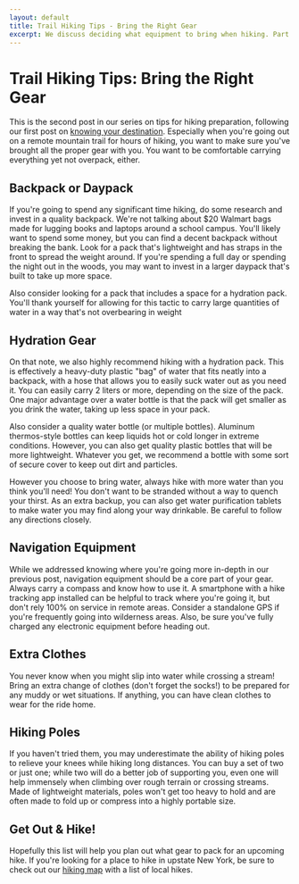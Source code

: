 ```yaml
---
layout: default
title: Trail Hiking Tips - Bring the Right Gear
excerpt: We discuss deciding what equipment to bring when hiking. Part of a series on outdoor trail hiking tips
---
```

 
<h1>Trail Hiking Tips: Bring the Right Gear</h1>

<p>This is the second post in our series on tips for hiking preparation, following our first post on <a href="http://newyorktrailheads.com/2016/07/31/Hiking-Tips-Know-Your-Destination.html">knowing your destination</a>. Especially when you're going out on a remote mountain trail for hours of hiking, you want to make sure you've brought all the proper gear with you. You want to be comfortable carrying everything yet not overpack, either.</p>

<h2>Backpack or Daypack</h2>

<p>If you're going to spend any significant time hiking, do some research and invest in a quality backpack. We're not talking about $20 Walmart bags made for lugging books and laptops around a school campus. You'll likely want to spend some money, but you can find a decent backpack without breaking the bank. Look for a pack that's lightweight and has straps in the front to spread the weight around. If you're spending a full day or spending the night out in the woods, you may want to invest in a larger daypack that's built to take up more space.</p>

<p>Also consider looking for a pack that includes a space for a hydration pack. You'll thank yourself for allowing for this tactic to carry large quantities of water in a way that's not overbearing in weight</p>

<h2>Hydration Gear</h2>

<p>On that note, we also highly recommend hiking with a hydration pack. This is effectively a heavy-duty plastic "bag" of water that fits neatly into a backpack, with a hose that allows you to easily suck water out as you need it. You can easily carry 2 liters or more, depending on the size of the pack. One major advantage over a water bottle is that the pack will get smaller as you drink the water, taking up less space in your pack.</p>

<p>Also consider a quality water bottle (or multiple bottles). Aluminum thermos-style bottles can keep liquids hot or cold longer in extreme conditions. However, you can also get quality plastic bottles that will be more lightweight. Whatever you get, we recommend a bottle with some sort of secure cover to keep out dirt and particles.</p>

<p>However you choose to bring water, always hike with more water than you think you'll need! You don't want to be stranded without a way to quench your thirst. As an extra backup, you can also get water purification tablets to make water you may find along your way drinkable. Be careful to follow any directions closely.</p>

<h2>Navigation Equipment</h2>

<p>While we addressed knowing where you're going more in-depth in our previous post, navigation equipment should be a core part of your gear. Always carry a compass and know how to use it. A smartphone with a hike tracking app installed can be helpful to track where you're going it, but don't rely 100% on service in remote areas. Consider a standalone GPS if you're frequently going into wilderness areas. Also, be sure you've fully charged any electronic equipment before heading out.</p>

<h2>Extra Clothes</h2>

<p>You never know when you might slip into water while crossing a stream! Bring an extra change of clothes (don't forget the socks!) to be prepared for any muddy or wet situations. If anything, you can have clean clothes to wear for the ride home.</p>

<h2>Hiking Poles</h2>

<p>If you haven't tried them, you may underestimate the ability of hiking poles to relieve your knees while hiking long distances. You can buy a set of two or just one; while two will do a better job of supporting you, even one will help immensely when climbing over rough terrain or crossing streams. Made of lightweight materials, poles won't get too heavy to hold and are often made to fold up or compress into a highly portable size.</p>

<h2>Get Out &amp; Hike!</h2>

<p>Hopefully this list will help you plan out what gear to pack for an upcoming hike. If you're looking for a place to hike in upstate New York, be sure to check out our <a href="http://newyorktrailheads.com/hiking-map.html">hiking map</a> with a list of local hikes.</p>